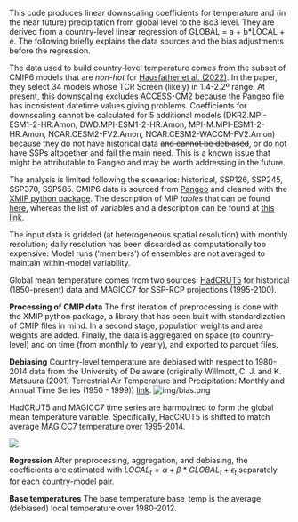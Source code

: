 This code produces linear downscaling coefficients for temperature and (in the near future) precipitation from global level to the iso3 level. They are derived from a country-level linear regression of GLOBAL = a + b*LOCAL + e.  The following briefly explains the data sources and the bias adjustments before the regression. 

The data used to build country-level temperature comes from the subset of CMIP6 models that are _non-hot_ for [Hausfather et al. (2022)](https://www.nature.com/articles/d41586-022-01192-2). In the paper, they select 34 models whose TCR Screen (likely) in 1.4-2.2º range. At present, this downscaling excludes ACCESS-CM2 because the Pangeo file has incosistent datetime values giving problems. Coefficients for downscaling cannot be calculated for 5 additional models (DKRZ.MPI-ESM1-2-HR.Amon, DWD.MPI-ESM1-2-HR.Amon, MPI-M.MPI-ESM1-2-HR.Amon, NCAR.CESM2-FV2.Amon, NCAR.CESM2-WACCM-FV2.Amon) because they do not have historical data ~~and cannot be debiased~~, or do not have SSPs altogether and fail the main need. This is a known issue that might be attributable to Pangeo and may be worth addressing in the future.

The analysis is limited following the scenarios: historical, SSP126, SSP245, SSP370, SSP585. CMIP6 data is sourced from [Pangeo](https://pangeo.io/) and cleaned with the [XMIP python package](https://pypi.org/project/xmip/). The description of MIP _tables_ that can be found [here](https://clipc-services.ceda.ac.uk/dreq/index/miptable.html), whereas the list of variables and a description can be found at [this link](https://clipc-services.ceda.ac.uk/dreq/index/var.html).

The input data is gridded (at heterogeneous spatial resolution) with monthly resolution; daily resolution has been discarded as computationally too expensive. Model runs ('members') of ensembles are not averaged to maintain within-model variability.

Global mean temperature comes from two sources: [HadCRUT5](https://crudata.uea.ac.uk/cru/data/temperature/) for historical (1850-present) data and MAGICC7 for SSP-RCP projections (1995-2100). 

**Processing of CMIP data**
The first iteration of preprocessing is done with the XMIP python package, a library that has been built with standardization of CMIP files in mind. In a second stage, population weights and area weights are added. Finally, the data is aggregated on space (to country-level) and on time (from monthly to yearly), and exported to parquet files.

**Debiasing**
Country-level temperature are debiased with respect to 1980-2014 data from the University of Delaware (originally Willmott, C. J. and K. Matsuura (2001) Terrestrial Air Temperature and Precipitation: Monthly and Annual Time Series (1950 - 1999)) [link](https://downloads.psl.noaa.gov/Datasets/udel.airt.precip/).
![img/bias.png](img/diagnostics/bias.png)

HadCRUT5 and MAGICC7 time series are harmozined to form the global mean temperature variable. Specifically, HadCRUT5 is shifted to match average MAGICC7 temperature over 1995-2014. 

![](img\diagnostics\magicc7_hadcrut5_gap.png)

**Regression**
After preprocessing, aggregation, and debiasing, the coefficients are estimated with $LOCAL_t = \alpha + \beta*GLOBAL_t + \epsilon_t$ separately for each country-model pair.

**Base temperatures** 
The base temperature base_temp is the average (debiased) local temperature over 1980-2012.